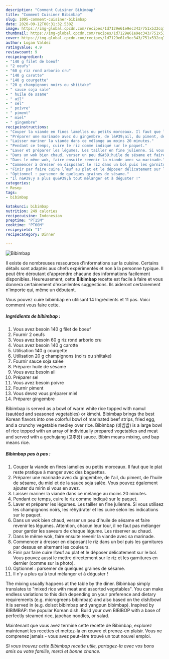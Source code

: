 ```yaml
---
description: "Comment Cuisiner Bibimbap"
title: "Comment Cuisiner Bibimbap"
slug: 1095-comment-cuisiner-bibimbap
date: 2020-09-12T00:31:32.530Z
image: https://img-global.cpcdn.com/recipes/1d7129e61e9ec343/751x532cq70/bibimbap-photo-principale-de-la-recette.jpg
thumbnail: https://img-global.cpcdn.com/recipes/1d7129e61e9ec343/751x532cq70/bibimbap-photo-principale-de-la-recette.jpg
cover: https://img-global.cpcdn.com/recipes/1d7129e61e9ec343/751x532cq70/bibimbap-photo-principale-de-la-recette.jpg
author: Logan Valdez
ratingvalue: 4.9
reviewcount: 9
recipeingredient:
- "140 g filet de boeuf"
- "2 oeufs"
- "60 g riz rond arborio cru"
- "140 g carotte"
- "140 g courgette"
- "20 g champignons noirs ou shiitake"
- " sauce soja sale"
- " huile de ssame"
- " ail"
- " sel"
- " poivre"
- " piment"
- " miel"
- " gingembre"
recipeinstructions:
- "Couper la viande en fines lamelles ou petits morceaux. Il faut que le plat reste pratique à manger avec des baguettes."
- "Préparer une marinade avec du gingembre, de l&#39;ail, du piment, de l&#39;huile de sésame, du miel et de la sauce soja salée. Vous pouvez également ajouter du mirin si vous en avez."
- "Laisser mariner la viande dans ce mélange au moins 20 minutes."
- "Pendant ce temps, cuire le riz comme indiqué sur le paquet."
- "Laver et préparer les légumes. Les tailler en fine julienne. Si vous utilisez les champignons noirs, les réhydrater et les cuire selon les indications sur le paquet."
- "Dans un wok bien chaud, verser un peu d&#39;huile de sésame et faire revenir les légumes. Attention, chacun leur tour, il ne faut pas mélanger pour garder les saveurs de chaque légume. Les réserver au chaud."
- "Dans le même wok, faire ensuite revenir la viande avec sa marinade."
- "Commencer à dresser en disposant le riz dans un bol puis les garnitures par dessus en alternant les couleurs."
- "Finir par faire cuire l’œuf au plat et le déposer délicatement sur le bol. Vous pouvez aussi le mettre directement sur le riz et les garnitures en dernier (comme sur la photo)."
- "Optionnel : parsemer de quelques graines de sésame."
- "Il n&#39;y a plus qu&#39;à tout mélanger et à déguster !"
categories:
- Resep
tags:
- bibimbap

katakunci: bibimbap 
nutrition: 249 calories
recipecuisine: Indonesian
preptime: "PT15M"
cooktime: "PT60M"
recipeyield: "1"
recipecategory: Dinner

---
```



![Bibimbap](https://img-global.cpcdn.com/recipes/1d7129e61e9ec343/751x532cq70/bibimbap-photo-principale-de-la-recette.jpg)

Il existe de nombreuses ressources d'informations sur la cuisine. Certains détails sont adaptés aux chefs expérimentés et non à la personne typique. Il peut être déroutant d'apprendre chacune des informations facilement disponibles. Heureusement, cette <strong> Bibimbap </strong> recette est facile à faire et vous donnera certainement d'excellentes suggestions. Ils aideront certainement n'importe qui, même un débutant.

<!--inarticleads1-->

Vous pouvez cuire bibimbap en utilisant 14 Ingrédients et 11 pas. Voici comment vous faire cette.

##### Ingrédients de bibimbap :

1. Vous avez besoin 140 g filet de boeuf
1. Fournir 2 oeufs
1. Vous avez besoin 60 g riz rond arborio cru
1. Vous avez besoin 140 g carotte
1. Utilisation 140 g courgette
1. Utilisation 20 g champignons (noirs ou shiitake)
1. Fournir  sauce soja salée
1. Préparer  huile de sésame
1. Vous avez besoin  ail
1. Préparer  sel
1. Vous avez besoin  poivre
1. Fournir  piment
1. Vous devez vous préparer  miel
1. Préparer  gingembre


Bibimbap is served as a bowl of warm white rice topped with namul (sautéed and seasoned vegetables) or kimchi. Bibimbap brings the best Korean flavors into one colorful bowl of marinated beef strips, fried egg, and a crunchy vegetable medley over rice. Bibimbap (비빔밥) is a large bowl of rice topped with an array of individually prepared vegetables and meat and served with a gochujang (고추장) sauce. Bibim means mixing, and bap means rice. 

<!--inarticleads2-->

##### Bibimbap pas à pas :

1. Couper la viande en fines lamelles ou petits morceaux. Il faut que le plat reste pratique à manger avec des baguettes.
1. Préparer une marinade avec du gingembre, de l&#39;ail, du piment, de l&#39;huile de sésame, du miel et de la sauce soja salée. Vous pouvez également ajouter du mirin si vous en avez.
1. Laisser mariner la viande dans ce mélange au moins 20 minutes.
1. Pendant ce temps, cuire le riz comme indiqué sur le paquet.
1. Laver et préparer les légumes. Les tailler en fine julienne. Si vous utilisez les champignons noirs, les réhydrater et les cuire selon les indications sur le paquet.
1. Dans un wok bien chaud, verser un peu d&#39;huile de sésame et faire revenir les légumes. Attention, chacun leur tour, il ne faut pas mélanger pour garder les saveurs de chaque légume. Les réserver au chaud.
1. Dans le même wok, faire ensuite revenir la viande avec sa marinade.
1. Commencer à dresser en disposant le riz dans un bol puis les garnitures par dessus en alternant les couleurs.
1. Finir par faire cuire l’œuf au plat et le déposer délicatement sur le bol. Vous pouvez aussi le mettre directement sur le riz et les garnitures en dernier (comme sur la photo).
1. Optionnel : parsemer de quelques graines de sésame.
1. Il n&#39;y a plus qu&#39;à tout mélanger et à déguster !


The mixing usually happens at the table by the diner. Bibimbap simply translates to &#34;mixed rice with meat and assorted vegetables&#34;. You can make endless variations to this dish depending on your preference and dietary requirements (e.g. microgreens bibimbap) and also based on the dish/bowl it is served in (e.g. dolsot bibimbap and yangpun bibimbap). Inspired by BIBIMBAP: the popular Korean dish. Build your own BIBIBOP with a base of perfectly steamed rice, japchae noodles, or salad. 

<!--inarticleads1-->

<p>
Maintenant que vous avez terminé cette recette de Bibimbap, explorez maintenant les recettes et mettez-la en œuvre et prenez-en plaisir. Vous ne comprenez jamais - vous avez peut-être trouvé un tout nouvel emploi.
</p>

<p>
<i>Si vous trouvez cette Bibimbap recette utile, partagez-la avec vos bons amis ou votre famille, merci et bonne chance.</i>
</p>
